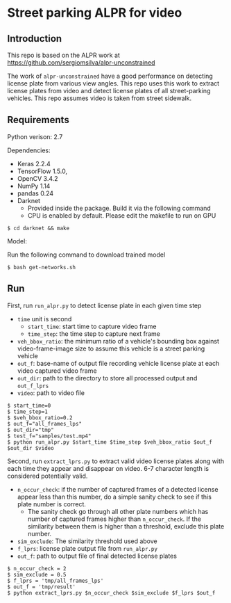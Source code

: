 # Street parking ALPR for video

## Introduction

This repo is based on the ALPR work at https://github.com/sergiomsilva/alpr-unconstrained

The work of `alpr-unconstrained` have a good performance on detecting 
license plate from various view angles.
This repo uses this work to extract license plates from video and 
detect license plates of all street-parking vehicles.
This repo assumes video is taken from street sidewalk. 

## Requirements

Python verison: 2.7

Dependencies:
- Keras 2.2.4
- TensorFlow 1.5.0, 
- OpenCV 3.4.2
- NumPy 1.14
- pandas 0.24
- Darknet
  - Provided inside the package. Build it via the following command
  - CPU is enabled by default. Please edit the makefile to run on GPU

```shellscript
$ cd darknet && make
```

Model:

Run the following command to download trained model

```shellscript
$ bash get-networks.sh
```

## Run
First, run `run_alpr.py` to detect license plate in each given time step
- `time` unit is second
    - `start_time`: start time to capture video frame
    - `time_step`: the time step to capture next frame
- `veh_bbox_ratio`: the minimum ratio of a vehicle's bounding box against 
video-frame-image size to assume this vehicle is a street parking vehicle
- `out_f`: base-name of output file recording vehicle license plate
at each video captured video frame 
- `out_dir`: path to the directory to store all processed output 
and `out_f_lprs`
- `video`: path to video file

```shellscript
$ start_time=0
$ time_step=1
$ $veh_bbox_ratio=0.2
$ out_f="all_frames_lps"
$ out_dir="tmp"
$ test_f="samples/test.mp4"
$ python run_alpr.py $start_time $time_step $veh_bbox_ratio $out_f $out_dir $video
```

Second, run `extract_lprs.py` to extract valid video license plates along with 
each time they appear and disappear on video. 6-7 character length is considered
potentially valid.
- `n_occur_check`: if the number of captured frames of a detected license 
appear less than this number, do a simple sanity check to see if this 
plate number is correct. 
  - The sanity check go through all other plate numbers which has number of captured
  frames higher than `n_occur_check`. If the similarity between them is higher than 
  a threshold, exclude this plate number.
- `sim_exclude`: The similarity threshold used above
- `f_lprs`: license plate output file from `run_alpr.py`
- `out_f`: path to output file of final detected license plates

```shellscript
$ n_occur_check = 2
$ sim_exclude = 0.5
$ f_lprs = 'tmp/all_frames_lps'
$ out_f = 'tmp/result'
$ python extract_lprs.py $n_occur_check $sim_exclude $f_lprs $out_f
```